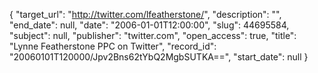 {
  "target_url": "http://twitter.com/lfeatherstone/", 
  "description": "", 
  "end_date": null, 
  "date": "2006-01-01T12:00:00", 
  "slug": 44695584, 
  "subject": null, 
  "publisher": "twitter.com", 
  "open_access": true, 
  "title": "Lynne Featherstone PPC on Twitter", 
  "record_id": "20060101T120000/Jpv2Bns62tYbQ2MgbSUTKA==", 
  "start_date": null
}

